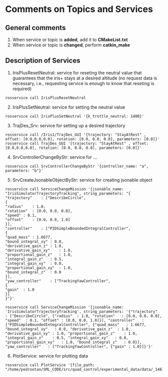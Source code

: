# Comments on Topics and Services

## General comments

1. When service or topic is **added**, add it to **CMakeList.txt**
2. When service or topic is **changed**, perform **catkin_make**


## Description of Services

1. IrisPlusResetNeutral: service for reseting the neutral value that guarantees that the iris+ stays at a desired altitude (no request data is necessary, i.e., requesting service is enough to know that reseting is required)
```
rosservice call IrisPlusResetNeutral
```

2. IrisPlusSetNeutral: service for setting the neutral value
```
rosservice call IrisPlusSetNeutral '{k_trottle_neutral: 1400}'
```

3. TrajDes_Srv: service for setting up a desired trajectory 

```
rosservice call /Iris1/TrajDes_GUI '{trajectory: "StayAtRest" , offset: [0.0,0.0,0.0], rotation: [0.0, 0.0, 0.0], parameters: [0.0]}'
rosservice call TrajDes_GUI '{trajectory: "StayAtRest" , offset: [0.0,0.0,0.0], rotation: [0.0, 0.0, 0.0], parameters: [0.0]}'
```

4. SrvControllerChangeByStr: service for ...
```
rosservice call SrvControllerChangeByStr '{controller_name: "a", parameters: "b"}'
```

5. SrvCreateJsonableObjectByStr: service for creating jsonable object
```
rosservice call ServiceChangeMission '{jsonable_name: "IrisSimulatorTrajectoryTracking", string_parameters: "{
"trajectory"	: ["DescribeCircle", 
{
"radius"	: 1.0, 
"rotation"	: [0.0, 0.0, 0.0], 
"speed"	: 0.1, 
"offset"	: [0.0, 0.0, 1.0]
}], 
"controller"	: ["PIDSimpleBoundedIntegralController", 
{
"quad_mass"	: 1.6677, 
"bound_integral_xy"	: 0.0, 
"derivative_gain_z"	: 1.0, 
"derivative_gain_xy"	: 1.0, 
"proportional_gain_z"	: 1.0, 
"integral_gain_z"	: 0.5, 
"integral_gain_xy"	: 0.0, 
"proportional_gain_xy"	: 1.0, 
"bound_integral_z"	: 0.0
}], 
"yaw_controller"	: ["TrackingYawController", 
{
"gain"	: 1.0
}]
}"}'
```

```
rosservice call ServiceChangeMission '{jsonable_name: 'IrisSimulatorTrajectoryTracking', string_parameters: '{"trajectory"	: ["DescribeCircle", {"radius"	: 1.0, "rotation"	: [0.0, 0.0, 0.0], "speed"	: 0.1, "offset"	: [0.0, 0.0, 1.0]}], "controller"	: ["PIDSimpleBoundedIntegralController", {"quad_mass"	: 1.6677, "bound_integral_xy"	: 0.0, "derivative_gain_z"	: 1.0, "derivative_gain_xy"	: 1.0, "proportional_gain_z"	: 1.0, "integral_gain_z"	: 0.5, "integral_gain_xy"	: 0.0, "proportional_gain_xy"	: 1.0, "bound_integral_z"	: 0.0}], "yaw_controller"	: ["TrackingYawController", {"gain"	: 1.0}]}'}'
```

6. PlotService: service for plotting data
```
rosservice call PlotService '{file_path: "/home/pedrootao/SML_CODE/src/quad_control/experimental_data/data/_1461165231_temporary_file1461165231.93.txt"}'
```
